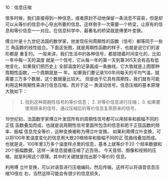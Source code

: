 10：信息压缩

很多时候，我们直接得到一种信息，或者原封不动地保留一条消息不容易，但是却可以从等价的信息中心导出所要的信息。这样倒手一次需要一个桥梁，让原有的信息和等价信息一一对应。在信息科学中，最著名的桥梁就是傅里叶变换。

傅⽴叶是⼗九世纪法国的数学家，他发现任何周期性的函数（信号）都等同于⼀些三 ⾓函数的线性组合。下⾯这张图，就是周期性函数的样⼦，也就是说它们的波形都是 重复的。 ⼀般来讲，我们⽣活中的各种信号，都是随着时间变化的，⽐如⼀年中每⼀天的温度 就是⼀个信号，它从每⼀年的第⼀天到第365天会有⾼有低地变化，如果我们把历史上 全部温度的记录画成⼀条曲线，它⼤致就是上图那种周期性函数，⼀个周期就是⼀ 年。 如果我们要记录100年间每天的平均⽓温，就需要三万多个数据，这个数据量⽐较⼤。 但是由于它具有周期性，我们就有可能利⽤这种周期性来进⾏信息压缩。⽽对于这⼀ 类波动信号，信息压缩的基本原理⼤致如下：

> 1. 找到这种周期性信号的等价信息； 2. 对等价信息进⾏压缩； 3. 如果要使⽤原来的信号，通过压缩后的等价信息复原原来的信号。

19世纪初，法国数学家傅⽴叶发现所有的周期性信号都可以⽤频率和振幅不同的正弦 函数叠加⽽成，也就是说周期性信号⾥⾯所包含的信息和若⼲正弦函数的频率、振幅 信息完全等价，这种变换被称为傅⽴叶变换。 如果利⽤傅⽴叶变换，可以将100年⾥温度变化的信息⽤⼤致20根频率和振幅不同的正 弦曲线叠加⽽成。也就是说，100年⾥3万多个温度样点⾥的信息，基本上就等价于20 个频率数据和20个振幅数据，这样⼀来信息就被压缩了近百倍。 今天⾳频、图像和视频的压缩，就是利⽤这个原理。其中的关键就是找出那个等价的 信息。

 利⽤傅 ⽴叶变换，可以对语⾳进⾏压缩编码，然后传输，这样可以将语⾳信息压缩10倍左 右，当然这样可能会有很少的信息损失，

